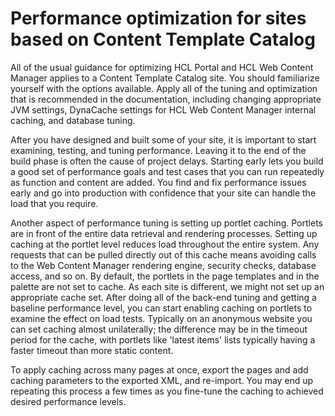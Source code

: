 # Performance optimization for sites based on Content Template Catalog

All of the usual guidance for optimizing HCL Portal and HCL Web Content Manager applies to a Content Template Catalog site. You should familiarize yourself with the options available. Apply all of the tuning and optimization that is recommended in the documentation, including changing appropriate JVM settings, DynaCache settings for HCL Web Content Manager internal caching, and database tuning.

After you have designed and built some of your site, it is important to start examining, testing, and tuning performance. Leaving it to the end of the build phase is often the cause of project delays. Starting early lets you build a good set of performance goals and test cases that you can run repeatedly as function and content are added. You find and fix performance issues early and go into production with confidence that your site can handle the load that you require.

Another aspect of performance tuning is setting up portlet caching. Portlets are in front of the entire data retrieval and rendering processes. Setting up caching at the portlet level reduces load throughout the entire system. Any requests that can be pulled directly out of this cache means avoiding calls to the Web Content Manager rendering engine, security checks, database access, and so on. By default, the portlets in the page templates and in the palette are not set to cache. As each site is different, we might not set up an appropriate cache set. After doing all of the back-end tuning and getting a baseline performance level, you can start enabling caching on portlets to examine the effect on load tests. Typically on an anonymous website you can set caching almost unilaterally; the difference may be in the timeout period for the cache, with portlets like 'latest items' lists typically having a faster timeout than more static content.

To apply caching across many pages at once, export the pages and add caching parameters to the exported XML, and re-import. You may end up repeating this process a few times as you fine-tune the caching to achieved desired performance levels.


